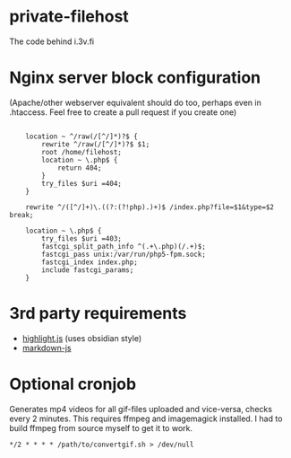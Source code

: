 # private-filehost
The code behind i.3v.fi

# Nginx server block configuration

(Apache/other webserver equivalent should do too, perhaps even in .htaccess. Feel free to create a pull request if you create one)

```
	
	location ~ ^/raw(/[^/]*)?$ {
		rewrite ^/raw(/[^/]*)?$ $1;
		root /home/filehost;
		location ~ \.php$ {
			return 404;
		}
		try_files $uri =404;
	}
	
	rewrite ^/([^/]+)\.((?:(?!php).)+)$ /index.php?file=$1&type=$2 break;
	
	location ~ \.php$ {
		try_files $uri =403;
		fastcgi_split_path_info ^(.+\.php)(/.+)$;
		fastcgi_pass unix:/var/run/php5-fpm.sock;
		fastcgi_index index.php;
		include fastcgi_params;
	}

```

# 3rd party requirements

- [highlight.js](http://highlightjs.org/) (uses obsidian style)
- [markdown-js](https://github.com/evilstreak/markdown-js/releases)

# Optional cronjob

Generates mp4 videos for all gif-files uploaded and vice-versa, checks every 2 minutes.
This requires ffmpeg and imagemagick installed. I had to build ffmpeg from source myself to get it to work.

```
*/2 * * * * /path/to/convertgif.sh > /dev/null
```
